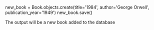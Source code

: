new_book = Book.objects.create(title='1984', author='George Orwell', publication_year='1949')
new_book.save()

The output will be a new book added to the database
